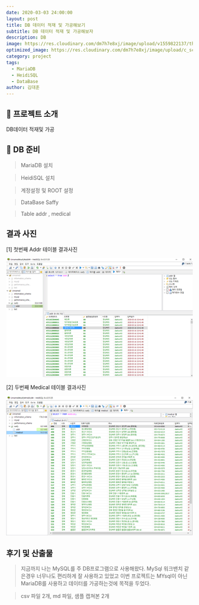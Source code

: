 ```yaml
---
date: 2020-03-03 24:00:00
layout: post
title: DB 데이터 적재 및 가공해보기
subtitle: DB 데이터 적재 및 가공해보자
description: DB
image: https://res.cloudinary.com/dm7h7e8xj/image/upload/v1559822137/theme11_vei7iw.jpg
optimized_image: https://res.cloudinary.com/dm7h7e8xj/image/upload/c_scale,w_380/v1559822137/theme11_vei7iw.jpg
category: project
tags:
  - MariaDB
  - HeidiSQL
  - DataBase
author: 김대훈
---
```


## 🎤 프로젝트 소개

DB데이터 적재및 가공

## 🎤 DB 준비

> MariaDB 설치

> HeidiSQL 설치

> 계정설정 및 ROOT 설정

> DataBase Saffy

> Table addr , medical

## 결과 사진

[1] 첫번째 Addr 테이블 결과사진

![1](../assets/img/work/DB1.png)

[2] 두번째 Medical 테이블 결과사진

![1](../assets/img/work/DB2.png)

## 후기 및 산출물

> 지금까지 나는 MySQL를 주 DB프로그램으로 사용해왔다. MySql 워크밴치 같은경우 너무나도 편리하게 잘 사용하고 있었고
> 이번 프로젝트는 MYsql이 아닌 MariaDB를 사용하고 데이터를 가공하는것에 목적을 두었다.

> csv 파일 2개, md 파일, 샘플 캡쳐본 2개
